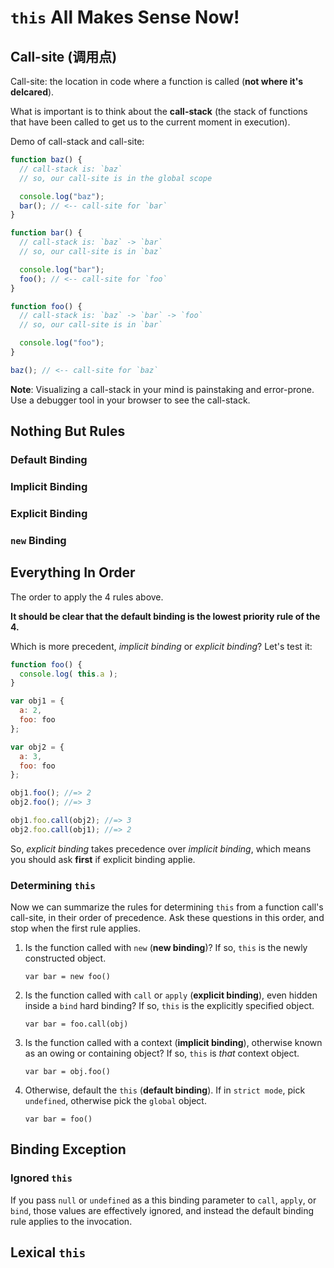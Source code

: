 # `this` All Makes Sense Now!

## Call-site (调用点)

Call-site: the location in code where a function is called (**not where it's delcared**).

What is important is to think about the **call-stack** (the stack of functions that have been called to get us to the current moment in execution).

Demo of call-stack and call-site:

``` javascript
function baz() {
  // call-stack is: `baz`
  // so, our call-site is in the global scope

  console.log("baz");
  bar(); // <-- call-site for `bar`
}

function bar() {
  // call-stack is: `baz` -> `bar`
  // so, our call-site is in `baz`

  console.log("bar");
  foo(); // <-- call-site for `foo`
}

function foo() {
  // call-stack is: `baz` -> `bar` -> `foo`
  // so, our call-site is in `bar`

  console.log("foo");
}

baz(); // <-- call-site for `baz`
```

**Note**: Visualizing a call-stack in your mind is painstaking and error-prone. Use a debugger tool in your browser to see the call-stack.

## Nothing But Rules

### Default Binding

### Implicit Binding

### Explicit Binding

### `new` Binding

## Everything In Order

The order to apply the 4 rules above.

**It should be clear that the default binding is the lowest priority rule of the 4.**

Which is more precedent, *implicit binding* or *explicit binding*? Let's test it:

``` javascript
function foo() {
  console.log( this.a );
}

var obj1 = {
  a: 2,
  foo: foo
};

var obj2 = {
  a: 3,
  foo: foo
};

obj1.foo(); //=> 2
obj2.foo(); //=> 3

obj1.foo.call(obj2); //=> 3
obj2.foo.call(obj1); //=> 2
```

So, *explicit binding* takes precedence over *implicit binding*, which means you should ask **first** if explicit binding applie.

### Determining `this`

Now we can summarize the rules for determining `this` from a function call's call-site, in their order of precedence. Ask these questions in this order, and stop when the first rule applies.

1. Is the function called with `new` (**new binding**)? If so, `this` is the newly constructed object.

    `var bar = new foo()`

2. Is the function called with `call` or `apply` (**explicit binding**), even hidden inside a `bind` hard binding?
 If so, `this` is the explicitly specified object.

    `var bar = foo.call(obj)`

3. Is the function called with a context (**implicit binding**), otherwise known as an owing or containing object? If so, `this` is *that* context object.

    `var bar = obj.foo()`

4. Otherwise, default the `this` (**default binding**). If in `strict mode`, pick `undefined`, otherwise pick the `global` object.

    `var bar = foo()`

## Binding Exception

### Ignored `this`

If you pass `null` or `undefined` as a this binding parameter to `call`, `apply`, or `bind`, those values are effectively ignored, and instead the default binding rule applies to the invocation.

## Lexical `this`
